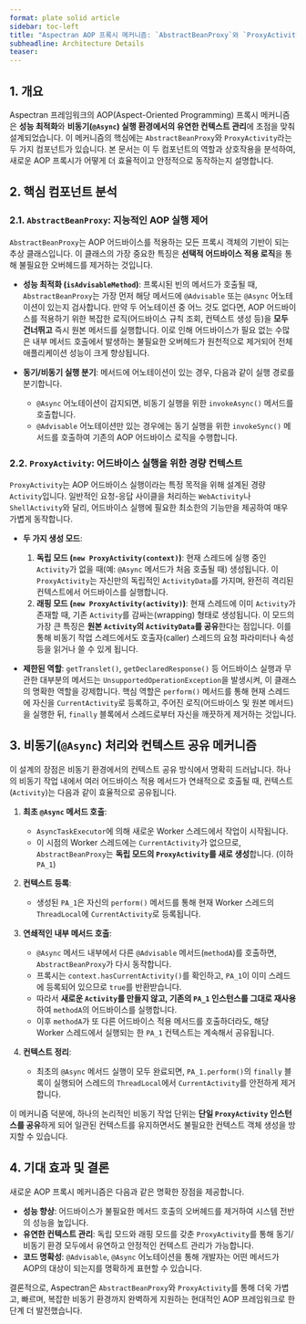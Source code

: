 ```yaml
---
format: plate solid article
sidebar: toc-left
title: "Aspectran AOP 프록시 메커니즘: `AbstractBeanProxy`와 `ProxyActivity`"
subheadline: Architecture Details
teaser:
---
```


## 1. 개요

Aspectran 프레임워크의 AOP(Aspect-Oriented Programming) 프록시 메커니즘은 **성능 최적화**와 **비동기(`@Async`) 실행 환경에서의 유연한 컨텍스트 관리**에 초점을 맞춰 설계되었습니다. 이 메커니즘의 핵심에는 `AbstractBeanProxy`와 `ProxyActivity`라는 두 가지 컴포넌트가 있습니다. 본 문서는 이 두 컴포넌트의 역할과 상호작용을 분석하여, 새로운 AOP 프록시가 어떻게 더 효율적이고 안정적으로 동작하는지 설명합니다.

## 2. 핵심 컴포넌트 분석

### 2.1. `AbstractBeanProxy`: 지능적인 AOP 실행 제어

`AbstractBeanProxy`는 AOP 어드바이스를 적용하는 모든 프록시 객체의 기반이 되는 추상 클래스입니다. 이 클래스의 가장 중요한 특징은 **선택적 어드바이스 적용 로직**을 통해 불필요한 오버헤드를 제거하는 것입니다.

-   **성능 최적화 (`isAdvisableMethod`)**: 프록시된 빈의 메서드가 호출될 때, `AbstractBeanProxy`는 가장 먼저 해당 메서드에 `@Advisable` 또는 `@Async` 어노테이션이 있는지 검사합니다. 만약 두 어노테이션 중 어느 것도 없다면, AOP 어드바이스를 적용하기 위한 복잡한 로직(어드바이스 규칙 조회, 컨텍스트 생성 등)을 **모두 건너뛰고** 즉시 원본 메서드를 실행합니다. 이로 인해 어드바이스가 필요 없는 수많은 내부 메서드 호출에서 발생하는 불필요한 오버헤드가 원천적으로 제거되어 전체 애플리케이션 성능이 크게 향상됩니다.

-   **동기/비동기 실행 분기**: 메서드에 어노테이션이 있는 경우, 다음과 같이 실행 경로를 분기합니다.
    -   `@Async` 어노테이션이 감지되면, 비동기 실행을 위한 `invokeAsync()` 메서드를 호출합니다.
    -   `@Advisable` 어노테이션만 있는 경우에는 동기 실행을 위한 `invokeSync()` 메서드를 호출하여 기존의 AOP 어드바이스 로직을 수행합니다.

### 2.2. `ProxyActivity`: 어드바이스 실행을 위한 경량 컨텍스트

`ProxyActivity`는 AOP 어드바이스 실행이라는 특정 목적을 위해 설계된 경량 `Activity`입니다. 일반적인 요청-응답 사이클을 처리하는 `WebActivity`나 `ShellActivity`와 달리, 어드바이스 실행에 필요한 최소한의 기능만을 제공하여 매우 가볍게 동작합니다.

-   **두 가지 생성 모드**:
    1.  **독립 모드 (`new ProxyActivity(context)`)**: 현재 스레드에 실행 중인 `Activity`가 없을 때(예: `@Async` 메서드가 처음 호출될 때) 생성됩니다. 이 `ProxyActivity`는 자신만의 독립적인 `ActivityData`를 가지며, 완전히 격리된 컨텍스트에서 어드바이스를 실행합니다.
    2.  **래핑 모드 (`new ProxyActivity(activity)`)**: 현재 스레드에 이미 `Activity`가 존재할 때, 기존 `Activity`를 감싸는(wrapping) 형태로 생성됩니다. 이 모드의 가장 큰 특징은 **원본 `Activity`의 `ActivityData`를 공유**한다는 점입니다. 이를 통해 비동기 작업 스레드에서도 호출자(caller) 스레드의 요청 파라미터나 속성 등을 읽거나 쓸 수 있게 됩니다.

-   **제한된 역할**: `getTranslet()`, `getDeclaredResponse()` 등 어드바이스 실행과 무관한 대부분의 메서드는 `UnsupportedOperationException`을 발생시켜, 이 클래스의 명확한 역할을 강제합니다. 핵심 역할은 `perform()` 메서드를 통해 현재 스레드에 자신을 `CurrentActivity`로 등록하고, 주어진 로직(어드바이스 및 원본 메서드)을 실행한 뒤, `finally` 블록에서 스레드로부터 자신을 깨끗하게 제거하는 것입니다.

## 3. 비동기(`@Async`) 처리와 컨텍스트 공유 메커니즘

이 설계의 장점은 비동기 환경에서의 컨텍스트 공유 방식에서 명확히 드러납니다. 하나의 비동기 작업 내에서 여러 어드바이스 적용 메서드가 연쇄적으로 호출될 때, 컨텍스트(`Activity`)는 다음과 같이 효율적으로 공유됩니다.

1.  **최초 `@Async` 메서드 호출**:
    -   `AsyncTaskExecutor`에 의해 새로운 Worker 스레드에서 작업이 시작됩니다.
    -   이 시점의 Worker 스레드에는 `CurrentActivity`가 없으므로, `AbstractBeanProxy`는 **독립 모드의 `ProxyActivity`를 새로 생성**합니다. (이하 `PA_1`)

2.  **컨텍스트 등록**:
    -   생성된 `PA_1`은 자신의 `perform()` 메서드를 통해 현재 Worker 스레드의 `ThreadLocal`에 `CurrentActivity`로 등록됩니다.

3.  **연쇄적인 내부 메서드 호출**:
    -   `@Async` 메서드 내부에서 다른 `@Advisable` 메서드(`methodA`)를 호출하면, `AbstractBeanProxy`가 다시 동작합니다.
    -   프록시는 `context.hasCurrentActivity()`를 확인하고, `PA_1`이 이미 스레드에 등록되어 있으므로 `true`를 반환받습니다.
    -   따라서 **새로운 `Activity`를 만들지 않고, 기존의 `PA_1` 인스턴스를 그대로 재사용**하여 `methodA`의 어드바이스를 실행합니다.
    -   이후 `methodA`가 또 다른 어드바이스 적용 메서드를 호출하더라도, 해당 Worker 스레드에서 실행되는 한 `PA_1` 컨텍스트는 계속해서 공유됩니다.

4.  **컨텍스트 정리**:
    -   최초의 `@Async` 메서드 실행이 모두 완료되면, `PA_1.perform()`의 `finally` 블록이 실행되어 스레드의 `ThreadLocal`에서 `CurrentActivity`를 안전하게 제거합니다.

이 메커니즘 덕분에, 하나의 논리적인 비동기 작업 단위는 **단일 `ProxyActivity` 인스턴스를 공유**하게 되어 일관된 컨텍스트를 유지하면서도 불필요한 컨텍스트 객체 생성을 방지할 수 있습니다.

## 4. 기대 효과 및 결론

새로운 AOP 프록시 메커니즘은 다음과 같은 명확한 장점을 제공합니다.

-   **성능 향상**: 어드바이스가 불필요한 메서드 호출의 오버헤드를 제거하여 시스템 전반의 성능을 높입니다.
-   **유연한 컨텍스트 관리**: 독립 모드와 래핑 모드를 갖춘 `ProxyActivity`를 통해 동기/비동기 환경 모두에서 유연하고 안정적인 컨텍스트 관리가 가능합니다.
-   **코드 명확성**: `@Advisable`, `@Async` 어노테이션을 통해 개발자는 어떤 메서드가 AOP의 대상이 되는지를 명확하게 표현할 수 있습니다.

결론적으로, Aspectran은 `AbstractBeanProxy`와 `ProxyActivity`를 통해 더욱 가볍고, 빠르며, 복잡한 비동기 환경까지 완벽하게 지원하는 현대적인 AOP 프레임워크로 한 단계 더 발전했습니다.